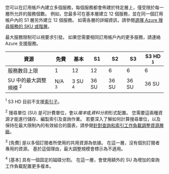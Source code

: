 您可以在訂用帳戶內建立多個服務，每個服務都會佈建於特定層上，僅受限於每一層所允許的服務個數。 例如，您最多可在基本層建立 12 個服務，並在同一個訂用帳戶內的 S1 層另外建立 12 個服務。 如需各層的詳細資訊，請參閱[選擇 Azure 搜尋服務的 SKU 或階層](../articles/search/search-sku-tier.md)。

最大服務限制可以視要求引發。 如果您需要相同訂用帳戶內的更多服務，請連絡 Azure 支援服務。

| 資源 | 免費 | 基本 | S1 | S2 | S3 | S3 HD <sup>1</sup> |
| --- | --- | --- | --- | --- | --- | --- |
| 服務數目上限 |1 |12 |12 |6 |6 |6 |
| SU 中的最大調整規模 <sup>2</sup> |N/A <sup>3</sup> |3 SU <sup>4</sup> |36 SU |36 SU |36 SU |36 SU |

<sup>1</sup> S3 HD 目前不支援[索引子](../articles/search/search-indexer-overview.md)。 

<sup>2</sup> 搜尋單位 (SU) 是可計費單位，會以*複本*或*資料分割*形式配置。 您需要這兩種資源才能進行儲存、編製索引及查詢作業。 若要深入了解如何計算搜尋單位，以及保持在最大限制內的有效組合的圖表，請參閱[針對查詢和索引工作負載調整資源層級](../articles/search/search-capacity-planning.md)。 

<sup>3</sup> [免費] 是以多個訂閱者所使用的共用資源為依據。 在這一層，沒有個別訂閱者專用的資源。 基於這個理由，最大調整規模會標示為不適用。

<sup>4</sup> [基本] 具有一個固定的磁碟分割。 在這一層，會使用額外的 SU 為增加的查詢工作負載配置更多複本。

